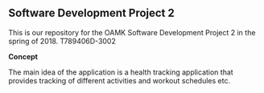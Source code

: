 ## Software Development Project 2

This is our repository for the OAMK Software Development Project 2 in the spring of 2018. T789406D-3002

**Concept**

The main idea of the application is a health tracking application that provides tracking of different activities and workout schedules etc.